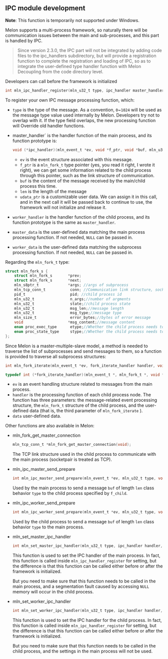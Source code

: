 ## IPC module development



**Note**: This function is temporarily not supported under Windows.

Melon supports a multi-process framework, so naturally there will be communication issues between the main and sub-processes, and this part is handled by IPC.

> Since version 2.3.0, the IPC part will not be integrated by adding code files to the ipc_handlers subdirectory, but will provide a registration function to complete the registration and loading of IPC, so as to integrate the user-defined type handler function with Melon Decoupling from the code directory level.

Developers can call before the framework is initialized

```c
int mln_ipc_handler_register(mln_u32_t type, ipc_handler master_handler, ipc_handler worker_handler, void *master_data, void *worker_data);
```

To register your own IPC message processing function, which:

- `type` is the type of the message. As a convention, `0`~`1024` will be used as the message type value used internally by Melon. Developers try not to overlap with it. If the type field overlaps, the new processing function will Override old handler functions.

- master_handler` is the handler function of the main process, and its function prototype is:

  ```c
  void (*ipc_handler)(mln_event_t *ev, void *f_ptr, void *buf, mln_u32_t len, void **udata_ptr);
  ```

  - `ev` is the event structure associated with this message.
  - `f_ptr` is a `mln_fork_t` type pointer (yes, you read it right, I wrote it right), we can get some information related to the child process through this pointer, such as the link structure of communication.
  - `buf` is the content of the message received by the main/child process this time.
  - `len` is the length of the message
  - `udata_ptr` is a customizable user data. We can assign it in this call, and in the next call it will be passed back to continue to use, the framework will not initialize and release it.

- `worker_handler` is the handler function of the child process, and its function prototype is the same as `master_handler`.

- `master_data` is the user-defined data matching the main process processing function. If not needed, `NULL` can be passed in.

- `worker_data` is the user-defined data matching the subprocess processing function. If not needed, `NULL` can be passed in.



Regarding the `mln_fork_t` type:

```c
struct mln_fork_s {
    struct mln_fork_s       *prev;
    struct mln_fork_s       *next;
    mln_s8ptr_t             *args; //args of subprocess
    mln_tcp_conn_t           conn; //Communication link structure, socketpair is used as tcp
    pid_t                    pid; //child process id
    mln_u32_t                n_args;//number of argments
    mln_u32_t                state;//child process state
    mln_u32_t                msg_len;//message length
    mln_u32_t                msg_type;//message type
    mln_size_t               error_bytes;//bytes of error message
    void                    *msg_content;//message content
    enum proc_exec_type      etype;//Whether the child process needs to be replaced by the exec image (exec) or not
    enum proc_state_type     stype;//Whether the child process needs to be restarted after exiting
};
```



Since Melon is a master-multiple-slave model, a method is needed to traverse the list of subprocesses and send messages to them, so a function is provided to traverse all subprocess structures:

```c
int mln_fork_iterate(mln_event_t *ev, fork_iterate_handler handler, void *data);

typedef int (*fork_iterate_handler)(mln_event_t *, mln_fork_t *, void *);
```

- `ev` is an event handling structure related to messages from the main process.
- `handler` is the processing function of each child process node. The function has three parameters: the message-related event processing structure, the `mln_fork_t` structure of the child process, and the user-defined data (that is, the third parameter of `mln_fork_iterate` ).
- `data` user-defined data.



Other functions are also available in Melon:

- mln_fork_get_master_connection

  ```c
  mln_tcp_conn_t *mln_fork_get_master_connection(void);
  ```

  The TCP link structure used in the child process to communicate with the main process (socketpair is treated as TCP).

- mln_ipc_master_send_prepare

  ```c
  int mln_ipc_master_send_prepare(mln_event_t *ev, mln_u32_t type, void *buf, mln_size_t len, mln_fork_t *f_child);
  ```

  Used by the main process to send a message `buf` of length `len` class behavior `type` to the child process specified by `f_child`.

- mln_ipc_worker_send_prepare

  ```c
  int mln_ipc_worker_send_prepare(mln_event_t *ev, mln_u32_t type, void *msg, mln_size_t len);
  ```

  Used by the child process to send a message `buf` of length `len` class behavior `type` to the main process.

- mln_set_master_ipc_handler

  ```c
  int mln_set_master_ipc_handler(mln_u32_t type, ipc_handler handler, void *data);
  ```

  This function is used to set the IPC handler of the main process. In fact, this function is called inside `mln_ipc_handler_register` for setting, but the difference is that this function can be called either before or after the framework is initialized.

  But you need to make sure that this function needs to be called in the main process, and a segmentation fault caused by accessing `NULL` memory will occur in the child process.

- mln_set_worker_ipc_handler

  ```c
  int mln_set_worker_ipc_handler(mln_u32_t type, ipc_handler handler, void *data);
  ```

  This function is used to set the IPC handler for the child process. In fact, this function is called inside `mln_ipc_handler_register` for setting, but the difference is that this function can be called either before or after the framework is initialized.

  But you need to make sure that this function needs to be called in the child process, and the settings in the main process will not be used.
